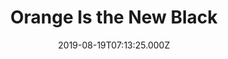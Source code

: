 ---
title: "Orange Is the New Black"
year: 2013
date: 2019-08-19T07:13:25.000Z
permalink: /almanac/tv/2019-08-19-orange-is-the-new-black/index.html
season: 7
rating: 3
tmdbid: 1424
---